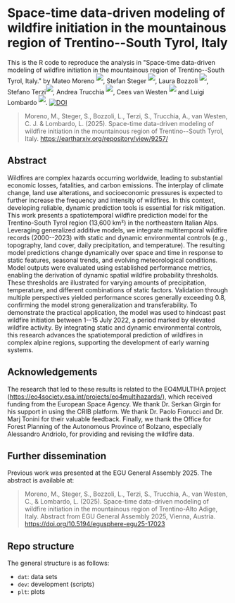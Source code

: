 # Space-time data-driven modeling of wildfire initiation in the mountainous region of Trentino--South Tyrol, Italy
This is the R code to reproduce the analysis in "Space-time data-driven modeling of wildfire initiation in the mountainous region of Trentino--South Tyrol, Italy." by
Mateo Moreno <sup>[![](https://info.orcid.org/wp-content/uploads/2020/12/orcid_16x16.gif)](https://orcid.org/0000-0002-9530-3076)</sup>, 
Stefan Steger <sup>[![](https://info.orcid.org/wp-content/uploads/2020/12/orcid_16x16.gif)](https://orcid.org/0000-0003-0886-5191)</sup>, 
Laura Bozzoli <sup>[![](https://info.orcid.org/wp-content/uploads/2020/12/orcid_16x16.gif)](https://orcid.org/0000-0002-2648-2007)</sup>, 
Stefano Terzi<sup>[![](https://info.orcid.org/wp-content/uploads/2020/12/orcid_16x16.gif)](https://orcid.org/0000-0003-0491-6772)</sup>,
Andrea Trucchia <sup>[![](https://info.orcid.org/wp-content/uploads/2020/12/orcid_16x16.gif)](https://orcid.org/0000-0001-7294-9061)</sup>,
Cees van Westen <sup>[![](https://info.orcid.org/wp-content/uploads/2020/12/orcid_16x16.gif)](https://orcid.org/0000-0002-2992-902X)</sup> and 
Luigi Lombardo <sup>[![](https://info.orcid.org/wp-content/uploads/2020/12/orcid_16x16.gif)](https://orcid.org/0000-0003-4348-7288)</sup>.
[![DOI](https://zenodo.org/badge/887347458.svg)](https://doi.org/10.5281/zenodo.15033256)

> Moreno, M., Steger, S., Bozzoli, L., Terzi, S., Trucchia, A., van Westen, C. J. & Lombardo, L. (2025). Space-time data-driven modeling of wildfire initiation in the mountainous region of Trentino--South Tyrol, Italy. https://eartharxiv.org/repository/view/9257/


## Abstract
Wildfires are complex hazards occurring worldwide, leading to substantial economic losses, fatalities, and carbon emissions. The interplay of climate change, land use alterations, and socioeconomic pressures is expected to further increase the frequency and intensity of wildfires. In this context, developing reliable, dynamic prediction tools is essential for risk mitigation. This work presents a spatiotemporal wildfire prediction model for the Trentino-South Tyrol region (13,600 km²) in the northeastern Italian Alps. Leveraging generalized additive models, we integrate multitemporal wildfire records (2000--2023) with static and dynamic environmental controls (e.g., topography, land cover, daily precipitation, and temperature). The resulting model predictions change dynamically over space and time in response to static features, seasonal trends, and evolving meteorological conditions. Model outputs were evaluated using established performance metrics, enabling the derivation of dynamic spatial wildfire probability thresholds. These thresholds are illustrated for varying amounts of precipitation, temperature, and different combinations of static factors. Validation through multiple perspectives yielded performance scores generally exceeding 0.8, confirming the model strong generalization and transferability. To demonstrate the practical application, the model was used to hindcast past wildfire initiation between 1--15 July 2022, a period marked by elevated wildfire activity. By integrating static and dynamic environmental controls, this research advances the spatiotemporal prediction of wildfires in complex alpine regions, supporting the development of early warning systems.


## Acknowledgements
The research that led to these results is related to the EO4MULTIHA project (https://eo4society.esa.int/projects/eo4multihazards/), which received funding from the European Space Agency. We thank Dr. Serkan Girgin for his support in using the CRIB platform. We thank Dr. Paolo Fiorucci and Dr. Marj Tonini for their valuable feedback. Finally, we thank the Office for Forest Planning of the Autonomous Province of Bolzano, especially Alessandro Andriolo, for providing and revising the wildfire data. 


## Further dissemination
Previous work was presented at the EGU General Assembly 2025. The abstract is available at:

> Moreno, M., Steger, S., Bozzoli, L., Terzi, S., Trucchia, A., van Westen, C., & Lombardo, L. (2025). Space-time data-driven modeling of wildfire initiation in the mountainous region of Trentino-Alto Adige, Italy. Abstract from EGU General Assembly 2025, Vienna, Austria. https://doi.org/10.5194/egusphere-egu25-17023

## Repo structure
The general structure is as follows:
- `dat`: data sets
- `dev`: development (scripts)
- `plt`: plots
